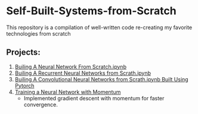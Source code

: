 # Self-Built-Systems-from-Scratch
This repository is a compilation of well-written code re-creating my favorite technologies from scratch

## Projects:
1. [Builing A Neural Network From Scratch.ipynb](https://github.com/Lubula/Technology-Systems-Built-from-Scratch/blob/main/1_A_Neural_Network_From_Scratch.ipynb)
2. [Builing A Recurrent Neural Networks from Scrath.ipynb](https://github.com/Lubula/Technology-Systems-Built-from-Scratch/blob/main/2_Recurrent_Neural_Networks_from_Scrath.ipynb)
3. [Builing A Convolutional Neural Networks from Scrath.ipynb Built Using Pytorch](https://github.com/Lubula/Technology-Systems-Built-from-Scratch/blob/main/3.%20Convolutional%20Neural%20Network.ipynb)
4. [Training a Neural Network with Momentum](https://github.com/Lubula/Technology-Systems-Built-from-Scratch/blob/main/4.%20Training%20A%20Neural%20Network%20with%20Momentum.ipynb)
   - Implemented gradient descent with momentum for faster convergence.
